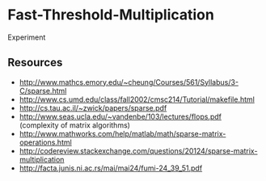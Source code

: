 # Fast-Threshold-Multiplication
Experiment


## Resources
+ http://www.mathcs.emory.edu/~cheung/Courses/561/Syllabus/3-C/sparse.html
+ http://www.cs.umd.edu/class/fall2002/cmsc214/Tutorial/makefile.html
+ http://cs.tau.ac.il/~zwick/papers/sparse.pdf
+ http://www.seas.ucla.edu/~vandenbe/103/lectures/flops.pdf (complexity of matrix algorithms)
+ http://www.mathworks.com/help/matlab/math/sparse-matrix-operations.html
+ http://codereview.stackexchange.com/questions/20124/sparse-matrix-multiplication
+ http://facta.junis.ni.ac.rs/mai/mai24/fumi-24_39_51.pdf

